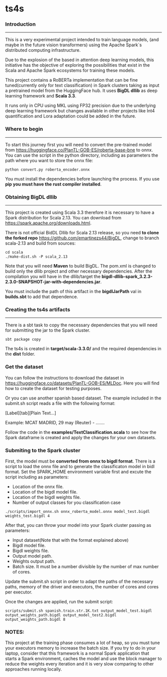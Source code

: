 # ts4s

### Introduction 
---
This is a very experimental project intended to train language models, (and maybe in the future vision transformers) using the Apache Spark´s distributed computing infrastructure.

Due to the explosion of the based in attention deep learning models, this initiative has the objective of exploring the possibilities that exist in the Scala and Apache Spark ecosystems for training these models.

This project contains a RoBERTa implementation that can be fine tuned(currently only for text classification) in Spark clusters taking as input a pretrained model from the HuggingFace hub. It uses **BigDL dllib** as deep learning framework and **Scala 3.3**.

It runs only in CPU using MKL using FP32 precision due to the underlying deep learning framework but changes available in other projects like Int4 quantification and Lora adaptation could be added in the future.

### Where to begin
---
To start this journey first you will need to convert the pre-trained model from https://huggingface.co/PlanTL-GOB-ES/roberta-base-bne to onnx. You can use the script in the python directory, including as parameters the path where you want to store the onnx file:

```
python convert.py roberta_encoder.onnx
```

You must install the dependencies before launching the process. If you use **pip you must have the rust compiler installed**.

### Obtaining BigDL dllib
---
This project is created using Scala 3.3 therefore it is necessary to have a Spark distribution for Scala 2.13. You can download from https://spark.apache.org/downloads.html.

 There is not official BidDL Dllib for Scala 2.13 release, so you need **to clone the forked repo** https://github.com/emartinezs44/BigDL, change to branch scala-2.13 and build from sources:

```
cd scala
./make-dist.sh -P scala_2.13
```

Note that you will need **Maven** to build BigDL. The pom.xml is changed to build only the dllib project and other necessary dependencies. After the compilation you will have in the dllib/target the **bigdl-dllib-spark_3.2.3-2.3.0-SNAPSHOT-jar-with-dependencies.jar**.

You must include the path of this artifact in the **bigdlJarPath** val in **builds.sbt** to add that dependence.

### Creating the ts4s artifacts
---
There is a sbt task to copy the necessary dependencies that you will need for submitting the jar to the Spark cluster.

```
sbt package copy
```
The ts4s is created in **target/scala-3.3.0/** and the required dependencies in the **dist** folder.

### Get the dataset
You can follow the instructions to download the dataset in https://huggingface.co/datasets/PlanTL-GOB-ES/MLDoc. Here you will find how to create the dataset for testing purposes.

Or you can use another spanish based dataset. The example included in the submit.sh script reads a file with the following format:

[Label][tab][Plain Text...]

Example:
MCAT	 MADRID, 29 may (Reuter) - .......

Follow the code in the **examples/TextClassification.scala** to see how the Spark dataframe is created and apply the changes for your own datasets.

### Submiting to the Spark cluster

First, the model must be **converted from onnx to bigdl format**. There is a script to load the onnx file and to generate the classificaton model in bidl format.  Set the SPARK_HOME environment variable first and excute the script including as parameters:
 - Location of the onnx file.
 - Location of the bigdl model file.
 - Location of the bigdl weights file.
 - Number of output classes for you classification case
```
./scripts/import_onnx.sh onnx_roberta_model.onnx model_test.bigdl weights_test.bigdl 4
```

After that, you can throw your model into your Spark cluster passing as parameters:
- Input dataset(Note that with the format explained above)
- Bigdl model file.
- Bigdl weights file.
- Output model path.
- Weights output path.
- Batch size. It must be a number divisible by the number of max number of cores.

Update the submit.sh script in order to adapt the paths of the necessary paths, memory of the driver and executors, the number of cores and cores per executor.

Once the changes are applied, run the submit script:

```
scripts/submit.sh spanish.train.str.1K.txt output_model_test.bigdl output_weights_path.bigdl output_model_test2.bigdl output_weights_path.bigdl 8
```

### NOTES:

This project at the training phase consumes a lot of heap, so you must tune your executors memory to increase the batch size. If you try to do in your laptop, consider that this framework is a normal Spark application that starts a Spark environment, caches the model and use the block manager to reduce the weights every iteration and it is very slow comparing to other approaches running locally.